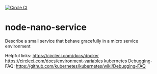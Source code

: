 [![Circle CI](https://circleci.com/gh/aofry/node-nano-service/tree/master.svg?style=svg&circle-token=f8ab86ef972b4ebd95d58abf08036af5e74ead63)](https://circleci.com/gh/aofry/node-nano-service/tree/master)

# node-nano-service
Describe a small service that behave gracefully in a micro service environment

Helpful links:
https://circleci.com/docs/docker
https://circleci.com/docs/environment-variables
kubernetes Debugging-FAQ: https://github.com/kubernetes/kubernetes/wiki/Debugging-FAQ

